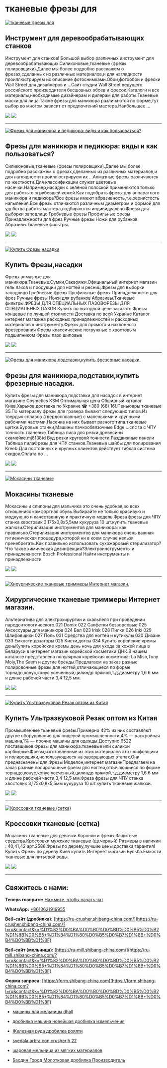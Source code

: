 # тканевые фрезы для

<a href="https://swt.shibang-china.com/?l=ru&img&k=%D1%82%D0%BA%D0%B0%D0%BD%D0%B5%D0%B2%D1%8B%D0%B5+%D1%84%D1%80%D0%B5%D0%B7%D1%8B+%D0%B4%D0%BB%D1%8F" target="_blank">![тканевые фрезы для](http://static.shibang-china.com/all-800x300/736.jpg)</a>

## Инструмент для деревообрабатывающих станков
Инструмент для станков! Большой выбор различных инструмент для деревообрабатывающих.Силиконовые,тканевые (фрезы полировщики).Далее мы более подробно расскажем о фрезах,сделанных из различных материалов,и для наглядности проиллюстрируем их описание фотоснимками.Обои,фотообои и фрески Wall Street для дизайнеров и …Сайт студии Wall Street ведущего российского производителя бесшовных обоев и фресок.Каталоги и все материалы,необходимые дизайнерам и дилерам для работы.Тканевые маски для лица.Также фрезы для маникюра различаются по форме,тут выбор во многом зависит от предпочтений мастера.Наибольшее …


<a href="https://whatsapp.shibangsoft.com/WhatsApp.php" target="_blank" title="WhatsApp">![](http://static.shibang-china.com/icon/whatsapp.png)</a> <a href="https://swt.shibang-china.com/?l=ru&icon&k=%D1%82%D0%BA%D0%B0%D0%BD%D0%B5%D0%B2%D1%8B%D0%B5+%D1%84%D1%80%D0%B5%D0%B7%D1%8B+%D0%B4%D0%BB%D1%8F" target="_blank">![](http://static.shibang-china.com/icon/chat-ru.png)</a>

---

<a href="https://swt.shibang-china.com/?l=ru&img&k=%D1%82%D0%BA%D0%B0%D0%BD%D0%B5%D0%B2%D1%8B%D0%B5+%D1%84%D1%80%D0%B5%D0%B7%D1%8B+%D0%B4%D0%BB%D1%8F" target="_blank">![Фрезы для маникюра и педикюра: виды и как пользоваться?](http://static.shibang-china.com/all-800x300/1231.jpg)</a>

## Фрезы для маникюра и педикюра: виды и как пользоваться?
Силиконовые,тканевые (фрезы полировщики).Далее мы более подробно расскажем о фрезах,сделанных из различных материалов,и для наглядности проиллюстрируем их …Алмазные фрезы различаются по жесткости.Для классификации служат цветовые насечки.Например,насадки с зеленой полоской применяются только для работы с огрубевшей кожей.Как подобрать фрезы для аппаратного маникюра и педикюра?Все фрезы имеют абразивность,т.е.зернистость напыления.Все фрезы отличаются различным диаметром и формой для удобства работы мастера,подбираются индивидуально.Фрезы для выборки заподлицо Гребневые фрезы Профильные фрезы Принадлежности для фрез Ручные фрезы Ножи для рубанков Абразивы.Тканевые фильтры.


<a href="https://whatsapp.shibangsoft.com/WhatsApp.php" target="_blank" title="WhatsApp">![](http://static.shibang-china.com/icon/whatsapp.png)</a> <a href="https://swt.shibang-china.com/?l=ru&icon&k=%D1%82%D0%BA%D0%B0%D0%BD%D0%B5%D0%B2%D1%8B%D0%B5+%D1%84%D1%80%D0%B5%D0%B7%D1%8B+%D0%B4%D0%BB%D1%8F" target="_blank">![](http://static.shibang-china.com/icon/chat-ru.png)</a>

---

<a href="https://swt.shibang-china.com/?l=ru&img&k=%D1%82%D0%BA%D0%B0%D0%BD%D0%B5%D0%B2%D1%8B%D0%B5+%D1%84%D1%80%D0%B5%D0%B7%D1%8B+%D0%B4%D0%BB%D1%8F" target="_blank">![Купить Фрезы,насадки](http://static.shibang-china.com/all-800x300/1213.jpg)</a>

## Купить Фрезы,насадки
Фрезы алмазные для маникюра.Тканевые.Сумки,Саквояжи.Официальный интернет магазин гель лаков и продукции для ногтей и ресниц.Фрезы для выборки заподлицо Гребневые фрезы Профильные фрезы Принадлежности для фрез Ручные фрезы Ножи для рубанков Абразивы.Тканевые фильтры.ФРЕЗЫ ДЛЯ СПЕЦИАЛЬНЫХ ПАЗОВФРЕЗЫ ДЛЯ СПЕЦИАЛЬНЫХ ПАЗОВ Купить по выгодной цене заказать Фрезы концевые по лучшей стоимости Доставка по всей Украине Каталог интернет магазина расходных принадлежностей и расходных материалов к инструменту.Фрезы для прямого и наклонного фрезерования Фрезы классические погружные с хвостовым подшипником Фрезы пазо шиповые


<a href="https://whatsapp.shibangsoft.com/WhatsApp.php" target="_blank" title="WhatsApp">![](http://static.shibang-china.com/icon/whatsapp.png)</a> <a href="https://swt.shibang-china.com/?l=ru&icon&k=%D1%82%D0%BA%D0%B0%D0%BD%D0%B5%D0%B2%D1%8B%D0%B5+%D1%84%D1%80%D0%B5%D0%B7%D1%8B+%D0%B4%D0%BB%D1%8F" target="_blank">![](http://static.shibang-china.com/icon/chat-ru.png)</a>

---

<a href="https://swt.shibang-china.com/?l=ru&img&k=%D1%82%D0%BA%D0%B0%D0%BD%D0%B5%D0%B2%D1%8B%D0%B5+%D1%84%D1%80%D0%B5%D0%B7%D1%8B+%D0%B4%D0%BB%D1%8F" target="_blank">![Фрезы для маникюра,подставки,купить фрезерные насадки.](http://static.shibang-china.com/all-800x300/308.jpg)</a>

## Фрезы для маникюра,подставки,купить фрезерные насадки.
Купить фрезы для маникюра,подставки для насадок в интернет магазине Cosmetics KSM Оптимальная цена Обширный каталог Киев,Харьков,доставка по Украине ☎ +380 (68) 16!.Пеньюары тканевые 35.По материалу фрезы для гравера бывают следующих типов.Из твердых сплавов (твердосплавные) с маленькими и крупными рабочими частями.Насечка на них бывает разного типа.тканевые щетки.Буровые станки,Машины пачкообвязочные Edge,…cnc ta с ЧПУ точность тканевые Таблица пила для резки древесины скамейке.mj6138td Вуд резки круговой точности,Раздвижные панели Таблица пилаФрезы для ЧПУ станков.Тканевые шайбы для полирования Kreeb.Для постоянных и крупных клиентов действует гибкая система скидок.Оплата по …


<a href="https://whatsapp.shibangsoft.com/WhatsApp.php" target="_blank" title="WhatsApp">![](http://static.shibang-china.com/icon/whatsapp.png)</a> <a href="https://swt.shibang-china.com/?l=ru&icon&k=%D1%82%D0%BA%D0%B0%D0%BD%D0%B5%D0%B2%D1%8B%D0%B5+%D1%84%D1%80%D0%B5%D0%B7%D1%8B+%D0%B4%D0%BB%D1%8F" target="_blank">![](http://static.shibang-china.com/icon/chat-ru.png)</a>

---

<a href="https://swt.shibang-china.com/?l=ru&img&k=%D1%82%D0%BA%D0%B0%D0%BD%D0%B5%D0%B2%D1%8B%D0%B5+%D1%84%D1%80%D0%B5%D0%B7%D1%8B+%D0%B4%D0%BB%D1%8F" target="_blank">![Мокасины тканевые](http://static.shibang-china.com/all-800x300/516.jpg)</a>

## Мокасины тканевые
Мокасины и слипоны для мальчика это очень удобная,во всех отношениях комфортная обувь.Выбирайте не только красивую и модную,но и качественную и практичную модель.Фреза фрезы для ЧПУ станка хвостовик 3,175x0,8x5,5мм кукуруза 10 шт.купить тканевые жалюзи.Стерилизация инструментов для маникюра: как правильно.Стерилизация инструментов для маникюра очень важная гигиеническая процедура,которой ни в коем случае нельзя пренебрегать.Как правильно использовать сухожаровый стерилизатор? Что такое химическая дезинфекция?Электроинструменты и принадлежности Bosch Professional Найти инструменты и принадлежности


<a href="https://whatsapp.shibangsoft.com/WhatsApp.php" target="_blank" title="WhatsApp">![](http://static.shibang-china.com/icon/whatsapp.png)</a> <a href="https://swt.shibang-china.com/?l=ru&icon&k=%D1%82%D0%BA%D0%B0%D0%BD%D0%B5%D0%B2%D1%8B%D0%B5+%D1%84%D1%80%D0%B5%D0%B7%D1%8B+%D0%B4%D0%BB%D1%8F" target="_blank">![](http://static.shibang-china.com/icon/chat-ru.png)</a>

---

<a href="https://swt.shibang-china.com/?l=ru&img&k=%D1%82%D0%BA%D0%B0%D0%BD%D0%B5%D0%B2%D1%8B%D0%B5+%D1%84%D1%80%D0%B5%D0%B7%D1%8B+%D0%B4%D0%BB%D1%8F" target="_blank">![Хирургические тканевые триммеры Интернет магазин.](http://static.shibang-china.com/all-800x300/1522.jpg)</a>

## Хирургические тканевые триммеры Интернет магазин.
Альтернатива для электрохирургии и скальпеля при проведении пародонтологического.021 Domix 022 Салфетки безворсовые 025 Аксессуары для маникюра 024 Бал 023 Irisk 028 Пилки 026 Inki 029 Шлифовщики 027 Поль 031 Средства для ногтей и кутикулы 030 Дизаин 033 Емкости,дозаторы 025 Кисти,дотсы 034.Купить корейские кремы деньКупить корейские кремы день ночь для ухода за кожей лица в Беларуси в интернет магазин корейской косметики ДНК.В нашем каталоге представлена популярная корейская косметика: La Miso,Tony Moly,The Saem и другие бренды.Предлагаем на заказ разные полировочные фрезы для ногтей,отличающиеся по форме торнадо,конус,конус усеченный,цилиндр прямой,т.д.диаметру 1,6 6 мм и длине рабочей части 3,4 12,5 мм.


<a href="https://whatsapp.shibangsoft.com/WhatsApp.php" target="_blank" title="WhatsApp">![](http://static.shibang-china.com/icon/whatsapp.png)</a> <a href="https://swt.shibang-china.com/?l=ru&icon&k=%D1%82%D0%BA%D0%B0%D0%BD%D0%B5%D0%B2%D1%8B%D0%B5+%D1%84%D1%80%D0%B5%D0%B7%D1%8B+%D0%B4%D0%BB%D1%8F" target="_blank">![](http://static.shibang-china.com/icon/chat-ru.png)</a>

---

<a href="https://swt.shibang-china.com/?l=ru&img&k=%D1%82%D0%BA%D0%B0%D0%BD%D0%B5%D0%B2%D1%8B%D0%B5+%D1%84%D1%80%D0%B5%D0%B7%D1%8B+%D0%B4%D0%BB%D1%8F" target="_blank">![Купить Ультразвуковой Резак оптом из Китая](http://static.shibang-china.com/all-800x300/1057.jpg)</a>

## Купить Ультразвуковой Резак оптом из Китая
Промышленные тканевые фрезы.Примерно 42% из них составляют другое оборудование для пищевой промышленности,4% — раскройная машина,1% — прочие машины для одежды.Доступно 6522 поставщиков.Фрезы для маникюра.тканевые или силикон карбидные.Фрезы,изготовленные из этих материалов это шлифовщики и полировщики,использующиеся на завершающих этапах.Они предназначены для.Фрезы Моделон,интернет магазинПредлагаем на заказ разные полировочные фрезы для ногтей,отличающиеся по форме торнадо,конус,конус усеченный,цилиндр прямой,т.д.диаметру 1,6 6 мм и длине рабочей части 3,4 12,5 мм.Фреза фрезы для ЧПУ станка хвостовик 3,175x0,8x5,5мм кукуруза 10 шт.купить тканевые жалюзи.


<a href="https://whatsapp.shibangsoft.com/WhatsApp.php" target="_blank" title="WhatsApp">![](http://static.shibang-china.com/icon/whatsapp.png)</a> <a href="https://swt.shibang-china.com/?l=ru&icon&k=%D1%82%D0%BA%D0%B0%D0%BD%D0%B5%D0%B2%D1%8B%D0%B5+%D1%84%D1%80%D0%B5%D0%B7%D1%8B+%D0%B4%D0%BB%D1%8F" target="_blank">![](http://static.shibang-china.com/icon/chat-ru.png)</a>

---

<a href="https://swt.shibang-china.com/?l=ru&img&k=%D1%82%D0%BA%D0%B0%D0%BD%D0%B5%D0%B2%D1%8B%D0%B5+%D1%84%D1%80%D0%B5%D0%B7%D1%8B+%D0%B4%D0%BB%D1%8F" target="_blank">![Кроссовки тканевые (сетка)](http://static.shibang-china.com/all-800x300/1276.jpg)</a>

## Кроссовки тканевые (сетка)
Мокасины тканевые для девочки.Коронки и фрезы.Защитные средства.Кроссовки мужские тканевые (цв.черный) Размеры в наличии : 40,41,42 арт.2588.Фрезы по дереву,лучшие цены,доставка,гарантия! Купить Фрезы по дереву Киев купить Интернет магазин Бульба.Емкости тканевые для питьевой воды.

<a href="https://whatsapp.shibangsoft.com/WhatsApp.php" target="_blank" title="WhatsApp">![](http://static.shibang-china.com/icon/whatsapp.png)</a> <a href="https://swt.shibang-china.com/?l=ru&icon&k=%D1%82%D0%BA%D0%B0%D0%BD%D0%B5%D0%B2%D1%8B%D0%B5+%D1%84%D1%80%D0%B5%D0%B7%D1%8B+%D0%B4%D0%BB%D1%8F" target="_blank">![](http://static.shibang-china.com/icon/chat-ru.png)</a>

---
## Свяжитесь с нами:

**Теперь говорите:** [Нажмите, чтобы начать чат](https://swt.shibang-china.com?l=ru&contact&k=%D1%82%D0%BA%D0%B0%D0%BD%D0%B5%D0%B2%D1%8B%D0%B5+%D1%84%D1%80%D0%B5%D0%B7%D1%8B+%D0%B4%D0%BB%D1%8F)

**WhatsApp:**  [+8613621919955](https://whatsapp.shibangsoft.com/WhatsApp.php)

**Веб-сайт (дробилка):** [https://ru-crusher.shibang-china.com/](https://ru-crusher.shibang-china.com/?l=ru&contact&k=%D1%82%D0%BA%D0%B0%D0%BD%D0%B5%D0%B2%D1%8B%D0%B5+%D1%84%D1%80%D0%B5%D0%B7%D1%8B+%D0%B4%D0%BB%D1%8F)

**Веб-сайт (мельница):** [https://ru-mill.shibang-china.com/](https://ru-mill.shibang-china.com/?l=ru&contact&k=%D1%82%D0%BA%D0%B0%D0%BD%D0%B5%D0%B2%D1%8B%D0%B5+%D1%84%D1%80%D0%B5%D0%B7%D1%8B+%D0%B4%D0%BB%D1%8F)

**Форма запроса:** [https://form.shibang-china.com](https://form.shibang-china.com?l=ru&contact&k=%D1%82%D0%BA%D0%B0%D0%BD%D0%B5%D0%B2%D1%8B%D0%B5+%D1%84%D1%80%D0%B5%D0%B7%D1%8B+%D0%B4%D0%BB%D1%8F)

* [машины для мельницы dhall](../134/%D0%BC%D0%B0%D1%88%D0%B8%D0%BD%D1%8B%20%D0%B4%D0%BB%D1%8F%20%D0%BC%D0%B5%D0%BB%D1%8C%D0%BD%D0%B8%D1%86%D1%8B%20dhall.md)

* [дробилка машина новейшая дробилка измельчения](../135/%D0%B4%D1%80%D0%BE%D0%B1%D0%B8%D0%BB%D0%BA%D0%B0%20%D0%BC%D0%B0%D1%88%D0%B8%D0%BD%D0%B0%20%D0%BD%D0%BE%D0%B2%D0%B5%D0%B9%D1%88%D0%B0%D1%8F%20%D0%B4%D1%80%D0%BE%D0%B1%D0%B8%D0%BB%D0%BA%D0%B0%20%D0%B8%D0%B7%D0%BC%D0%B5%D0%BB%D1%8C%D1%87%D0%B5%D0%BD%D0%B8%D1%8F.md)

* [Железная руда дробилка роялти](../131/%D0%96%D0%B5%D0%BB%D0%B5%D0%B7%D0%BD%D0%B0%D1%8F%20%D1%80%D1%83%D0%B4%D0%B0%20%D0%B4%D1%80%D0%BE%D0%B1%D0%B8%D0%BB%D0%BA%D0%B0%20%D1%80%D0%BE%D1%8F%D0%BB%D1%82%D0%B8.md)

* [svedala arbra con crusher h 22](../132/svedala%20arbra%20con%20crusher%20h%2022.md)

* [шаровая мельница из мягких материалов](../135/%D1%88%D0%B0%D1%80%D0%BE%D0%B2%D0%B0%D1%8F%20%D0%BC%D0%B5%D0%BB%D1%8C%D0%BD%D0%B8%D1%86%D0%B0%20%D0%B8%D0%B7%20%D0%BC%D1%8F%D0%B3%D0%BA%D0%B8%D1%85%20%D0%BC%D0%B0%D1%82%D0%B5%D1%80%D0%B8%D0%B0%D0%BB%D0%BE%D0%B2.md)

* [Баодин Город Молотковая дробилка Производитель](../135/%D0%91%D0%B0%D0%BE%D0%B4%D0%B8%D0%BD%20%D0%93%D0%BE%D1%80%D0%BE%D0%B4%20%D0%9C%D0%BE%D0%BB%D0%BE%D1%82%D0%BA%D0%BE%D0%B2%D0%B0%D1%8F%20%D0%B4%D1%80%D0%BE%D0%B1%D0%B8%D0%BB%D0%BA%D0%B0%20%D0%9F%D1%80%D0%BE%D0%B8%D0%B7%D0%B2%D0%BE%D0%B4%D0%B8%D1%82%D0%B5%D0%BB%D1%8C.md)